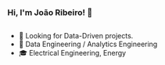 ### Hi, I'm João Ribeiro! 🔎

<!--
**ribjoao/ribjoao** is a ✨ _special_ ✨ repository because its `README.md` (this file) appears on your GitHub profile.
-->
##
- 🔭 Looking for Data-Driven projects.
- 📑 Data Engineering / Analytics Engineering
- 🎓 Electrical Engineering, Energy
